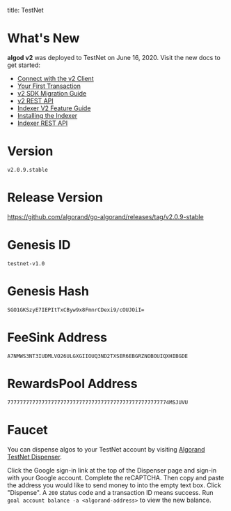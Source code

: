 title: TestNet

# What's New
**algod v2** was deployed to TestNet on June 16, 2020. Visit the new docs to get started:

- [Connect with the v2 Client](../../build-apps/connect.md)
- [Your First Transaction](../../build-apps/hello_world.md)
- [v2 SDK Migration Guide](../sdks/migration.md)
- [v2 REST API](../rest-apis/algod/v2.md)
- [Indexer V2 Feature Guide](../../features/indexer.md)
- [Installing the Indexer](../../run-a-node/setup/indexer.md)
- [Indexer REST API](../rest-apis/indexer.md)
  
# Version
`v2.0.9.stable`

# Release Version
https://github.com/algorand/go-algorand/releases/tag/v2.0.9-stable

# Genesis ID
`testnet-v1.0`

# Genesis Hash
`SGO1GKSzyE7IEPItTxCByw9x8FmnrCDexi9/cOUJOiI=`

# FeeSink Address
`A7NMWS3NT3IUDMLVO26ULGXGIIOUQ3ND2TXSER6EBGRZNOBOUIQXHIBGDE`

# RewardsPool Address
`7777777777777777777777777777777777777777777777777774MSJUVU`

# Faucet

You can dispense algos to your TestNet account by visiting [Algorand TestNet Dispenser](https://bank.testnet.algorand.network/).

Click the Google sign-in link at the top of the Dispenser page and sign-in with your Google account. Complete the reCAPTCHA. Then copy and paste the address you would like to send money to into the empty text box. Click "Dispense". A `200` status code and a transaction ID means success. Run `goal account balance -a <algorand-address>` to view the new balance.
